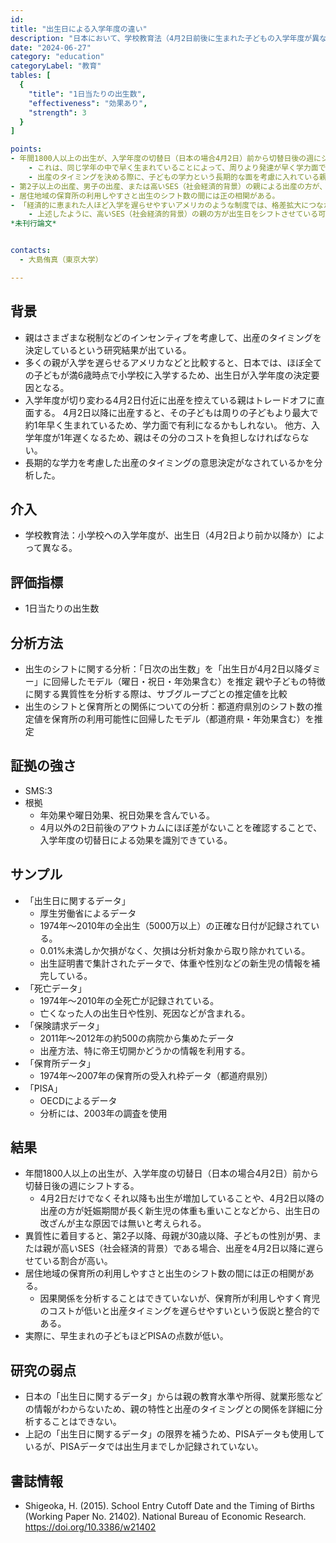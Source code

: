 ```yaml
---
id: 
title: "出生日による入学年度の違い"
description: "日本において、学校教育法（4月2日前後に生まれた子どもの入学年度が異なる）が出産のタイミングに与える影響"
date: "2024-06-27"
category: "education"
categoryLabel: "教育"
tables: [
  {
    "title": "1日当たりの出生数",
    "effectiveness": "効果あり",
    "strength": 3
  }
]

points:
- 年間1800人以上の出生が、入学年度の切替日（日本の場合4月2日）前から切替日後の週にシフトすると考えられる。
    - これは、同じ学年の中で早く生まれていることによって、周りより発達が早く学力面で有利になる可能性があることが原因の一つと考えられる。
    - 出産のタイミングを決める際に、子どもの学力という長期的な面を考慮に入れている親がいることを示唆している。
- 第2子以上の出産、男子の出産、または高いSES（社会経済的背景）の親による出産の方が、出生日のシフトが起きている可能性が高い。
- 居住地域の保育所の利用しやすさと出生のシフト数の間には正の相関がある。
- 「経済的に恵まれた人ほど入学を遅らせやすいアメリカのような制度では、格差拡大につながるかもしれないので、日本のように厳格に入学年度を決めた方がよい」とは必ずしも言えない。
    - 上述したように、高いSES（社会経済的背景）の親の方が出生日をシフトさせている可能性があり、厳格に入学年度が決まっていても、格差拡大と無縁ではないからである。
*未刊行論文*


contacts:
  - 大島侑真（東京大学）

---
```


## 背景
- 親はさまざまな税制などのインセンティブを考慮して、出産のタイミングを決定しているという研究結果が出ている。
- 多くの親が入学を遅らせるアメリカなどと比較すると、日本では、ほぼ全ての子どもが満6歳時点で小学校に入学するため、出生日が入学年度の決定要因となる。
- 入学年度が切り変わる4月2日付近に出産を控えている親はトレードオフに直面する。
4月2日以降に出産すると、その子どもは周りの子どもより最大で約1年早く生まれているため、学力面で有利になるかもしれない。
他方、入学年度が1年遅くなるため、親はその分のコストを負担しなければならない。
- 長期的な学力を考慮した出産のタイミングの意思決定がなされているかを分析した。

## 介入
- 学校教育法：小学校への入学年度が、出生日（4月2日より前か以降か）によって異なる。

## 評価指標
- 1日当たりの出生数

## 分析方法
- 出生のシフトに関する分析：「日次の出生数」を「出生日が4月2日以降ダミー」に回帰したモデル（曜日・祝日・年効果含む）を推定
親や子どもの特徴に関する異質性を分析する際は、サブグループごとの推定値を比較
- 出生のシフトと保育所との関係についての分析：都道府県別のシフト数の推定値を保育所の利用可能性に回帰したモデル（都道府県・年効果含む）を推定


## 証拠の強さ
- SMS:3
- 根拠
     - 年効果や曜日効果、祝日効果を含んでいる。
     - 4月以外の2日前後のアウトカムにほぼ差がないことを確認することで、入学年度の切替日による効果を識別できている。


## サンプル
- 「出生日に関するデータ」
    - 厚生労働省によるデータ
    - 1974年〜2010年の全出生（5000万以上）の正確な日付が記録されている。
    - 0.01%未満しか欠損がなく、欠損は分析対象から取り除かれている。
    - 出生証明書で集計されたデータで、体重や性別などの新生児の情報を補完している。
- 「死亡データ」
    - 1974年〜2010年の全死亡が記録されている。
    - 亡くなった人の出生日や性別、死因などが含まれる。
- 「保険請求データ」
    - 2011年～2012年の約500の病院から集めたデータ
    - 出産方法、特に帝王切開かどうかの情報を利用する。
- 「保育所データ」
    - 1974年～2007年の保育所の受入れ枠データ（都道府県別）
- 「PISA」
    - OECDによるデータ
    - 分析には、2003年の調査を使用


## 結果
- 年間1800人以上の出生が、入学年度の切替日（日本の場合4月2日）前から切替日後の週にシフトする。
     - 4月2日だけでなくそれ以降も出生が増加していることや、4月2日以降の出産の方が妊娠期間が長く新生児の体重も重いことなどから、出生日の改ざんが主な原因では無いと考えられる。
- 異質性に着目すると、第2子以降、母親が30歳以降、子どもの性別が男、または親が高いSES（社会経済的背景）である場合、出産を4月2日以降に遅らせている割合が高い。
- 居住地域の保育所の利用しやすさと出生のシフト数の間には正の相関がある。
     - 因果関係を分析することはできていないが、保育所が利用しやすく育児のコストが低いと出産タイミングを遅らせやすいという仮説と整合的である。
- 実際に、早生まれの子どもほどPISAの点数が低い。


## 研究の弱点
- 日本の「出生日に関するデータ」からは親の教育水準や所得、就業形態などの情報がわからないため、親の特性と出産のタイミングとの関係を詳細に分析することはできない。
- 上記の「出生日に関するデータ」の限界を補うため、PISAデータも使用しているが、PISAデータでは出生月までしか記録されていない。


## 書誌情報
- Shigeoka, H. (2015). School Entry Cutoff Date and the Timing of Births (Working Paper No. 21402). National Bureau of Economic Research. https://doi.org/10.3386/w21402